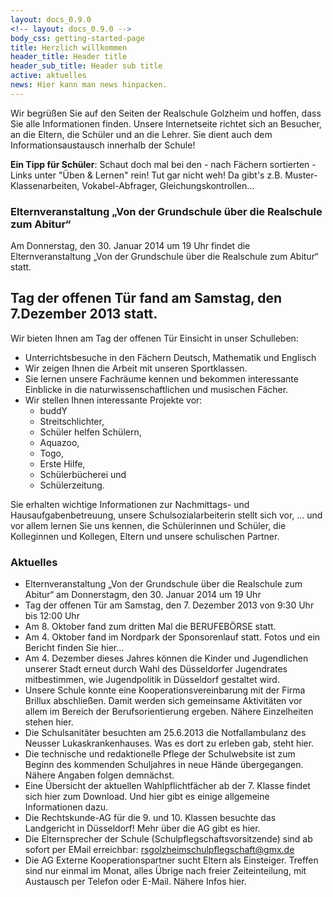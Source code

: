 ```yaml
---
layout: docs_0.9.0
<!-- layout: docs_0.9.0 -->
body_css: getting-started-page
title: Herzlich willkommen
header_title: Header title
header_sub_title: Header sub title
active: aktuelles
news: Hier kann man news hinpacken.
---
```


Wir begrüßen Sie auf den Seiten der Realschule Golzheim und hoffen, dass Sie alle Informationen finden. Unsere Internetseite richtet sich an Besucher, an die Eltern, die Schüler und an die Lehrer. Sie dient auch dem Informationsaustausch innerhalb der Schule! 

**Ein Tipp für Schüler**: Schaut doch mal bei den - nach Fächern sortierten - Links unter "Üben &amp; Lernen" rein! Tut gar nicht weh! Da gibt's z.B. Muster-Klassenarbeiten, Vokabel-Abfrager, Gleichungskontrollen... 


### Elternveranstaltung „Von der Grundschule über die Realschule zum Abitur“

Am Donnerstag, den 30. Januar 2014 um 19 Uhr findet die Elternveranstaltung „Von der Grundschule über die Realschule zum Abitur“ statt. 

## Tag der offenen Tür fand am Samstag, den 7.Dezember 2013 statt.

Wir bieten Ihnen am Tag der offenen Tür Einsicht in unser Schulleben:

- Unterrichtsbesuche in den Fächern Deutsch, Mathematik und Englisch
- Wir zeigen Ihnen die Arbeit mit unseren Sportklassen.
- Sie lernen unsere Fachräume kennen und bekommen interessante Einblicke in die naturwissenschaftlichen und musischen Fächer.
- Wir stellen Ihnen interessante Projekte vor: 
  - buddY
  - Streitschlichter,
  - Schüler helfen Schülern, 
  - Aquazoo, 
  - Togo, 
  - Erste Hilfe, 
  - Schülerbücherei und 
  - Schülerzeitung.

Sie erhalten wichtige Informationen zur Nachmittags- und Hausaufgabenbetreuung, unsere Schulsozialarbeiterin stellt sich vor, ... und vor allem lernen Sie uns kennen, die Schülerinnen und Schüler, die Kolleginnen und Kollegen, Eltern und unsere schulischen Partner.

### Aktuelles

- Elternveranstaltung „Von der Grundschule über die Realschule zum Abitur“ am Donnerstagm, den 30. Januar 2014 um 19 Uhr 
- Tag der offenen Tür am Samstag, den 7. Dezember 2013 von 9:30 Uhr bis 12:00 Uhr
- Am 8. Oktober fand zum dritten Mal die BERUFEBÖRSE statt. 
- Am 4. Oktober fand im Nordpark der Sponsorenlauf statt. Fotos und ein Bericht finden Sie hier...
- Am 4. Dezember dieses Jahres können die Kinder und Jugendlichen unserer Stadt erneut durch Wahl des Düsseldorfer Jugendrates mitbestimmen, wie Jugendpolitik in Düsseldorf gestaltet wird. 
- Unsere Schule konnte eine Kooperationsvereinbarung mit der Firma Brillux abschließen. Damit werden sich gemeinsame Aktivitäten vor allem im Bereich der Berufsorientierung ergeben. Nähere Einzelheiten stehen hier.
- Die Schulsanitäter besuchten am 25.6.2013 die Notfallambulanz des Neusser Lukaskrankenhauses. Was es dort zu erleben gab, steht hier.
- Die technische und redaktionelle Pflege der Schulwebsite ist zum Beginn des kommenden Schuljahres in neue Hände übergegangen. Nähere Angaben folgen demnächst.
- Eine Übersicht der aktuellen Wahlpflichtfächer ab der 7. Klasse findet sich hier zum Download. Und hier gibt es einige allgemeine Informationen dazu.
- Die Rechtskunde-AG für die 9. und 10. Klassen besuchte das Landgericht in Düsseldorf! Mehr über die AG gibt es hier.
- Die Elternsprecher der Schule (Schulpflegschaftsvorsitzende) sind ab sofort per EMail erreichbar: rsgolzheimschulpflegschaft@gmx.de
- Die AG Externe Kooperationspartner sucht Eltern als Einsteiger. Treffen sind nur einmal im Monat, alles Übrige nach freier Zeiteinteilung, mit Austausch per Telefon oder E-Mail. Nähere Infos hier.
